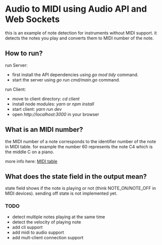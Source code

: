 # Audio to MIDI using Audio API and Web Sockets

this is an example of note detection for instruments without MIDI support. it detects the notes you play and converts them to MIDI number of the note.

## How to run?

run Server:

- first install the API dependencies using _go mod tidy_ command.
- start the server using _go run cmd/main.go_ command.

run Client:

- move to client directory: _cd client_
- install node modules: _yarn_ or _npm install_
- start client: _yarn run dev_
- open _http://localhost:3000_ in your browser

## What is an MIDI number?

the MIDI number of a note corresponds to the identifier number of the note in MIDI table.
for example the number 60 represents the note C4 which is the middle C on a piano.

more info here: [MIDI table](https://www.inspiredacoustics.com/en/MIDI_note_numbers_and_center_frequencies)

## What does the state field in the output mean?

state field shows if the note is playing or not (think NOTE_ON/NOTE_OFF in MIDI devices).
sending off state is not implemented yet.

### TODO

- detect multiple notes playing at the same time
- detect the velocity of playing note
- add cli support
- add midi to audio support
- add mult-client connection support
